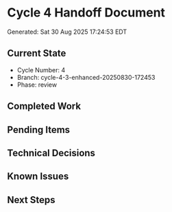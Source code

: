 # Cycle 4 Handoff Document

Generated: Sat 30 Aug 2025 17:24:53 EDT

## Current State
- Cycle Number: 4
- Branch: cycle-4-3-enhanced-20250830-172453
- Phase: review

## Completed Work
<!-- Updated by each agent as they complete their phase -->

## Pending Items
<!-- Items that need attention in the next phase or cycle -->

## Technical Decisions
<!-- Important technical decisions made during this cycle -->

## Known Issues
<!-- Issues discovered but not yet resolved -->

## Next Steps
<!-- Clear action items for the next agent/cycle -->

